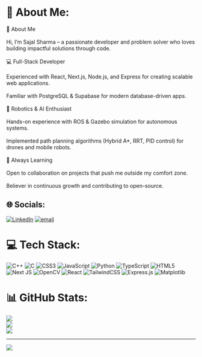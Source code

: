 # 💫 About Me:
👋 About Me<br><br>Hi, I’m Sajal Sharma – a passionate developer and problem solver who loves building impactful solutions through code.<br><br>💻 Full-Stack Developer<br><br>Experienced with React, Next.js, Node.js, and Express for creating scalable web applications.<br><br>Familiar with PostgreSQL & Supabase for modern database-driven apps.<br><br>🤖 Robotics & AI Enthusiast<br><br>Hands-on experience with ROS & Gazebo simulation for autonomous systems.<br><br>Implemented path planning algorithms (Hybrid A*, RRT, PID control) for drones and mobile robots.<br><br>🌱 Always Learning<br><br>Open to collaboration on projects that push me outside my comfort zone.<br><br>Believer in continuous growth and contributing to open-source.


## 🌐 Socials:
[![LinkedIn](https://img.shields.io/badge/LinkedIn-%230077B5.svg?logo=linkedin&logoColor=white)](www.linkedin.com/in/sajal-sharma-4b0544284) [![email](https://img.shields.io/badge/Email-D14836?logo=gmail&logoColor=white)](mailto:sharmasajal069@gmail.com) 

# 💻 Tech Stack:
![C++](https://img.shields.io/badge/c++-%2300599C.svg?style=for-the-badge&logo=c%2B%2B&logoColor=white) ![C](https://img.shields.io/badge/c-%2300599C.svg?style=for-the-badge&logo=c&logoColor=white) ![CSS3](https://img.shields.io/badge/css3-%231572B6.svg?style=for-the-badge&logo=css3&logoColor=white) ![JavaScript](https://img.shields.io/badge/javascript-%23323330.svg?style=for-the-badge&logo=javascript&logoColor=%23F7DF1E) ![Python](https://img.shields.io/badge/python-3670A0?style=for-the-badge&logo=python&logoColor=ffdd54) ![TypeScript](https://img.shields.io/badge/typescript-%23007ACC.svg?style=for-the-badge&logo=typescript&logoColor=white) ![HTML5](https://img.shields.io/badge/html5-%23E34F26.svg?style=for-the-badge&logo=html5&logoColor=white) ![Next JS](https://img.shields.io/badge/Next-black?style=for-the-badge&logo=next.js&logoColor=white) ![OpenCV](https://img.shields.io/badge/opencv-%23white.svg?style=for-the-badge&logo=opencv&logoColor=white) ![React](https://img.shields.io/badge/react-%2320232a.svg?style=for-the-badge&logo=react&logoColor=%2361DAFB) ![TailwindCSS](https://img.shields.io/badge/tailwindcss-%2338B2AC.svg?style=for-the-badge&logo=tailwind-css&logoColor=white) ![Express.js](https://img.shields.io/badge/express.js-%23404d59.svg?style=for-the-badge&logo=express&logoColor=%2361DAFB) ![Matplotlib](https://img.shields.io/badge/Matplotlib-%23ffffff.svg?style=for-the-badge&logo=Matplotlib&logoColor=black)
# 📊 GitHub Stats:
![](https://github-readme-stats.vercel.app/api?username=Sajal069&theme=dark&hide_border=false&include_all_commits=true&count_private=true)<br/>
![](https://nirzak-streak-stats.vercel.app/?user=Sajal069&theme=dark&hide_border=false)<br/>
![](https://github-readme-stats.vercel.app/api/top-langs/?username=Sajal069&theme=dark&hide_border=false&include_all_commits=true&count_private=true&layout=compact)

---
[![](https://visitcount.itsvg.in/api?id=Sajal069&icon=0&color=8)](https://visitcount.itsvg.in)

<!-- Proudly created with GPRM ( https://gprm.itsvg.in ) -->
